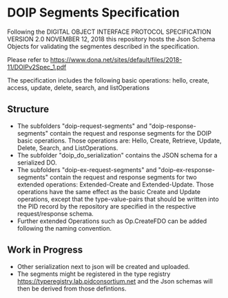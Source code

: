 # DOIP Segments Specification

Following the DIGITAL OBJECT INTERFACE PROTOCOL SPECIFICATION VERSION 2.0 NOVEMBER 12, 2018
this repository hosts the Json Schema Objects for validating the
segmentes described in the specification.

Please refer to https://www.dona.net/sites/default/files/2018-11/DOIPv2Spec_1.pdf

The specification includes the following basic operations: hello, create, access, update, delete, search, and
listOperations

## Structure

- The subfolders "doip-request-segments" and "doip-response-segments" contain the request and response segments for the
  DOIP basic operations. Those operations are: Hello, Create, Retrieve, Update, Delete, Search, and ListOperations.
- The subfolder "doip_do_serialization" contains the JSON schema for a serialized DO.
- The subfolders "doip-ex-request-segments" and "doip-ex-response-segments" contain the request and response segments
  for two extended operations: Extended-Create and Extended-Update. Those operations have the same effect as the basic
  Create and Update operations, except that the type-value-pairs that should be written into the PID record by the
  repository are specified in the respective request/response schema.
- Further extended Operations such as Op.CreateFDO can be added following the naming convention.

## Work in Progress

* Other serialization next to json will be created and uploaded.
* The segments might be registered in the type registry https://typeregistry.lab.pidconsortium.net and the Json schemas
  will then be derived from those defintions.
